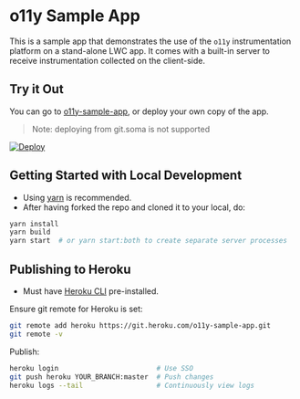 # o11y Sample App

This is a sample app that demonstrates the use of the `o11y` instrumentation platform on a stand-alone LWC app. It comes with a built-in server to receive instrumentation collected on the client-side.

## Try it Out

You can go to [o11y-sample-app](https://o11y-sample-app.herokuapp.com/), or deploy your own copy of the app.

> Note: deploying from git.soma is not supported

[![Deploy](https://www.herokucdn.com/deploy/button.svg)](https://heroku.com/deploy?template=https://github.com/salesforce/o11y-sample-app)

## Getting Started with Local Development

-   Using [yarn](https://yarnpkg.com/getting-started/install) is recommended.
-   After having forked the repo and cloned it to your local, do:

```sh
yarn install
yarn build
yarn start  # or yarn start:both to create separate server processes
```

## Publishing to Heroku

-   Must have [Heroku CLI](https://devcenter.heroku.com/articles/heroku-cli) pre-installed.

Ensure git remote for Heroku is set:

```sh
git remote add heroku https://git.heroku.com/o11y-sample-app.git
git remote -v
```

Publish:

```sh
heroku login                        # Use SSO
git push heroku YOUR_BRANCH:master  # Push changes
heroku logs --tail                  # Continuously view logs
```
